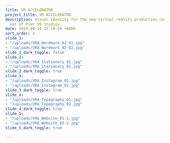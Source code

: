 ```yaml
---
title: VR ACCELERATOR
project_title: VR ACCELERATOR
description: Visual identity for the new virtual reality production company based
  out of Pier 59 Studios.
date: 2018-09-14 15:19:59 +0000
sort_order: 2
slide_1:
- "/uploads/VRA_Wordmark_02_01.jpg"
- "/uploads/VRA_Wordmark_02_02.jpg"
slide_1_dark_toggle: false
slide_2:
- "/uploads/VRA_Stationary_01.jpg"
- "/uploads/VRA_Stationary_02.jpg"
slide_2_dark_toggle: true
slide_3:
- "/uploads/VRA_Instagram_01.jpg"
- "/uploads/VRA_Instagram_02.jpg"
slide_3_dark_toggle: true
slide_4:
- "/uploads/VRA_Typography_01.jpg"
- "/uploads/VRA_Typography_02.jpg"
slide_4_dark_toggle: true
slide_5:
- "/uploads/VRA_Website_01-2.jpg"
- "/uploads/VRA_Website_02-2.jpg"
slide_5_dark_toggle: true

---
```

